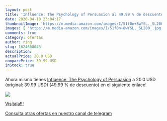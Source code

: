```yaml
---
layout: post
title: 'Influence: The Psychology of Persuasion al 49.99 % de descuento'
date: 2020-04-10 23:04:17
thumbnailImage: 'https://m.media-amazon.com/images/I/51f0n+8wYSL._SL200_.jpg'
images: [ 'https://m.media-amazon.com/images/I/51f0n+8wYSL._SL200_.jpg' ]
comments: true
category: ofertas
author: ring
slug: 1624608043
description:
actualPrice: 20.0 USD
comparePrice: 39.99 USD
inStock: true
---
```


Ahora mismo tienes [Influence: The Psychology of Persuasion](https://www.amazon.com/dp/1624608043/?tag=redken08-20) a 20.0 USD (original: 39.99 USD) (49.99 %  de descuento) en el siguiente enlace!

[![](https://m.media-amazon.com/images/I/51f0n+8wYSL._SL200_.jpg)](https://www.amazon.com/dp/1624608043/?tag=redken08-20)

[Visítala!!!](https://www.amazon.com/dp/1624608043/?tag=redken08-20)

[Consulta otras ofertas en nuestro canal de telegram](https://t.me/s/ofertas25)
